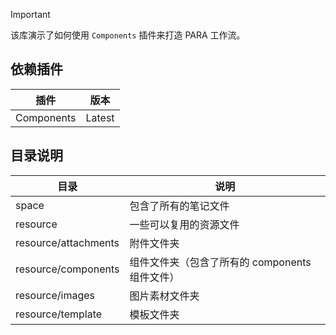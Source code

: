 
> [!important]
> 该库演示了如何使用 `Components` 插件来打造 PARA 工作流。


## 依赖插件

| 插件         | 版本     |
| ---------- | ------ |
| Components | Latest |

## 目录说明


| 目录                   | 说明                            |
| -------------------- | ----------------------------- |
| space                | 包含了所有的笔记文件                    |
| resource             | 一些可以复用的资源文件                   |
| resource/attachments | 附件文件夹                         |
| resource/components  | 组件文件夹（包含了所有的 components 组件文件） |
| resource/images      | 图片素材文件夹                       |
| resource/template    | 模板文件夹                         |

